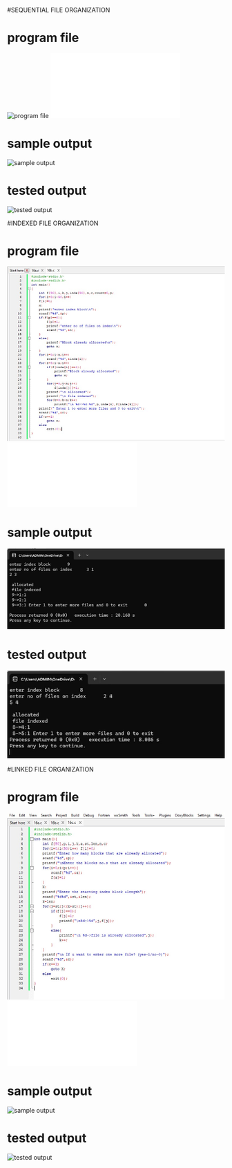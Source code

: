#SEQUENTIAL FILE ORGANIZATION

# program file
![program file](Sequential_code.jpeg)
![program file](SequentialFile.c)

# sample output
![sample output](Sequential_IO_.jpeg)

# tested output
![tested output](Sequential_EO.jpeg)

#INDEXED FILE ORGANIZATION

# program file
![program file](Indexed_code.jpeg)
![program file](IndexedFile.c)

# sample output
![sample output](Indexed_IO.jpeg)

# tested output
![tested output](Indexed_EO.jpeg)

#LINKED FILE ORGANIZATION

# program file
![program file](Linked_code_.jpeg)
![program file](LinkedFile.c)

# sample output
![sample output](Linked_IO_.jpeg)

# tested output
![tested output](Linked_EO_.jpeg)
